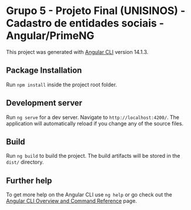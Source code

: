 # Grupo 5 - Projeto Final (UNISINOS) - Cadastro de entidades sociais - Angular/PrimeNG

This project was generated with [Angular CLI](https://github.com/angular/angular-cli) version 14.1.3.

## Package Installation

Run `npm install` inside the project root folder.

## Development server

Run `ng serve` for a dev server. Navigate to `http://localhost:4200/`. The application will automatically reload if you change any of the source files.

## Build

Run `ng build` to build the project. The build artifacts will be stored in the `dist/` directory.

## Further help

To get more help on the Angular CLI use `ng help` or go check out the [Angular CLI Overview and Command Reference](https://angular.io/cli) page.
